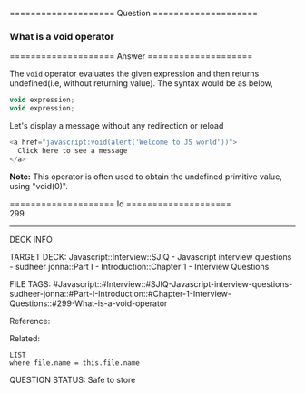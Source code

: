 ==================== Question ====================  

### What is a void operator  

==================== Answer ====================  

The `void` operator evaluates the given expression and then returns
undefined(i.e, without returning value). The syntax would be as below,

```javascript
void expression;
void expression;
```

Let's display a message without any redirection or reload

```javascript
<a href="javascript:void(alert('Welcome to JS world'))">
  Click here to see a message
</a>
```

**Note:** This operator is often used to obtain the undefined primitive value,
using "void(0)".

==================== Id ====================  
299
<!--ID: 1707879810818-->

---

DECK INFO

TARGET DECK: Javascript::Interview::SJIQ - Javascript interview questions - sudheer jonna::Part I - Introduction::Chapter 1 - Interview Questions

FILE TAGS: #Javascript::#Interview::#SJIQ-Javascript-interview-questions-sudheer-jonna::#Part-I-Introduction::#Chapter-1-Interview-Questions::#299-What-is-a-void-operator

Reference:

Related:

```dataview
LIST
where file.name = this.file.name
```
QUESTION STATUS: Safe to store
